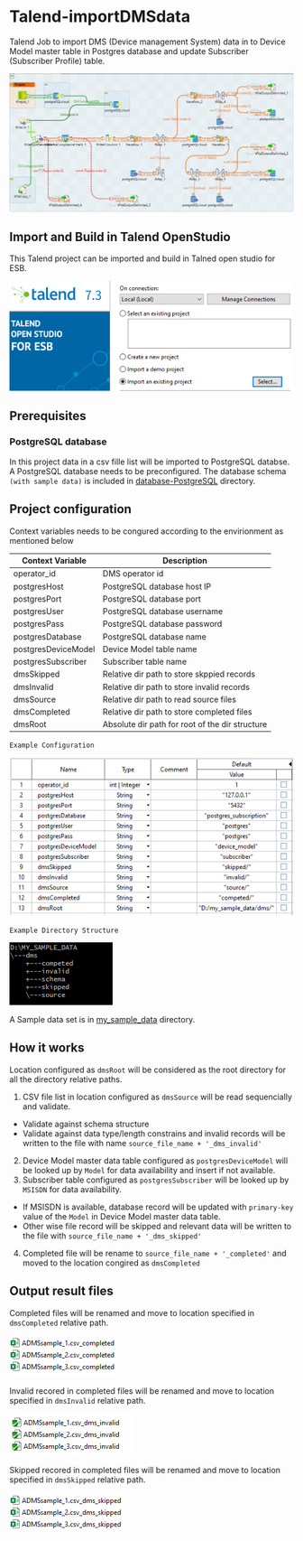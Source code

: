 # Talend-importDMSdata
Talend Job to import DMS (Device management System) data in to Device Model master table in Postgres database and update Subscriber (Subscriber Profile) table. 

![alttext](./images/TalendJob.PNG?raw=true)


## Import and Build in Talend OpenStudio
This Talend project can be imported and build in Talned open studio for ESB.

![alttext](./images/ImportProject.PNG?raw=true)

## Prerequisites

### PostgreSQL database
In this project data in a csv fille list will be imported to PostgreSQL databse. 
A PostgreSQL database needs to be preconfigured. The database schema `(with sample data)` is included in [database-PostgreSQL](./database_PostgreSQL) directory.

## Project configuration

Context variables needs to be congured according to the envirionment as mentioned below

| Context Variable | Description  |
--- | ---
| operator_id | DMS operator id|
| postgresHost | PostgreSQL database host IP| 
| postgresPort | PostgreSQL database port| 
| postgresUser | PostgreSQL database username| 
| postgresPass | PostgreSQL database password| 
| postgresDatabase | PostgreSQL database name| 
| postgresDeviceModel | Device Model table name |
| postgresSubscriber | Subscriber table name |
| dmsSkipped | Relative dir path to store skppied records |
| dmsInvalid | Relative dir path to store invalid records |
| dmsSource | Relative dir path to read source files |
| dmsCompleted | Relative dir path to store completed files |
| dmsRoot | Absolute dir path for root of the dir structure | 


`Example Configuration`

![alttext](./images/Talend-Context-Var.PNG?raw=true)

`Example Directory Structure`

![alttext](./images/Sample-Directory-Structure.PNG?raw=true)

A Sample data set is in  [my_sample_data](./my_sample_data) directory.


## How it works
Location configured as `dmsRoot` will be considered as the root directory for all the directory relative paths. 
1. CSV file list in location configured as `dmsSource` will be read sequencially and validate.
  - Validate against schema structure
  - Validate against data type/length constrains
  and invalid records will be written to the file with name `source_file_name + '_dms_invalid'`
2. Device Model master data table configured as `postgresDeviceModel` will be looked up by `Model` for data availability and insert if not available.
3. Subscriber table configured as `postgresSubscriber` will be looked up by `MSISDN` for data availability.
  - If MSISDN is available, database record will be updated with `primary-key` value of the `Model` in Device Model master data table.
  - Other wise file record will be skipped and relevant data will be written to the file with `source_file_name + '_dms_skipped'`
4. Completed file will be rename to `source_file_name + '_completed'` and moved to the location congired as `dmsCompleted`

## Output result files

Completed files will be renamed and move to location specified in `dmsCompleted` relative path.

![alttext](./images/Sample-Competed.PNG?raw=true)

Invalid recored in completed files will be renamed and move to location specified in `dmsInvalid`  relative path.

![alttext](./images/Sample-Invalid.PNG?raw=true)

Skipped recored in completed files will be renamed and move to location specified in `dmsSkipped`  relative path.

![alttext](./images/Sample-Skipped.PNG?raw=true)







